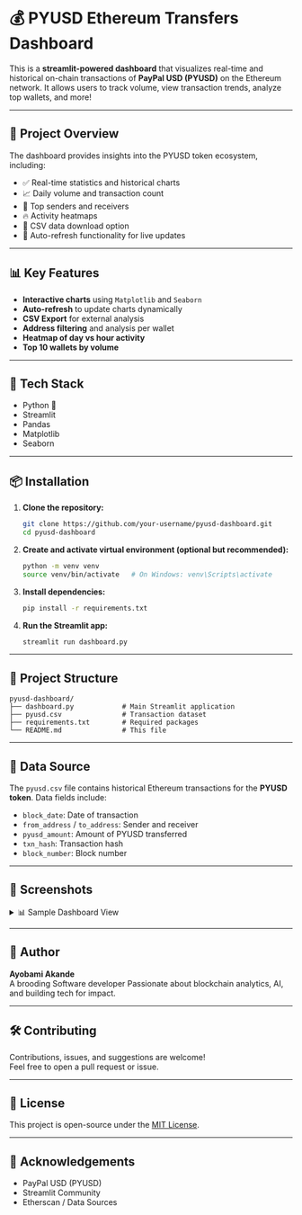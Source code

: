 
# 💰 PYUSD Ethereum Transfers Dashboard

This is a **streamlit-powered dashboard** that visualizes real-time and historical on-chain transactions of **PayPal USD (PYUSD)** on the Ethereum network. It allows users to track volume, view transaction trends, analyze top wallets, and more!

---

## 🚀 Project Overview

The dashboard provides insights into the PYUSD token ecosystem, including:

- ✅ Real-time statistics and historical charts  
- 📈 Daily volume and transaction count  
- 🏦 Top senders and receivers  
- 🔥 Activity heatmaps  
- 📂 CSV data download option  
- 🔁 Auto-refresh functionality for live updates

---

## 📊 Key Features

- **Interactive charts** using `Matplotlib` and `Seaborn`  
- **Auto-refresh** to update charts dynamically  
- **CSV Export** for external analysis  
- **Address filtering** and analysis per wallet  
- **Heatmap of day vs hour activity**  
- **Top 10 wallets by volume**

---

## 🧰 Tech Stack

- Python 🐍  
- Streamlit  
- Pandas  
- Matplotlib  
- Seaborn

---

## 📦 Installation

1. **Clone the repository:**
   ```bash
   git clone https://github.com/your-username/pyusd-dashboard.git
   cd pyusd-dashboard
   ```

2. **Create and activate virtual environment (optional but recommended):**
   ```bash
   python -m venv venv
   source venv/bin/activate   # On Windows: venv\Scripts\activate
   ```

3. **Install dependencies:**
   ```bash
   pip install -r requirements.txt
   ```

4. **Run the Streamlit app:**
   ```bash
   streamlit run dashboard.py
   ```

---

## 📁 Project Structure

```
pyusd-dashboard/
├── dashboard.py            # Main Streamlit application
├── pyusd.csv               # Transaction dataset
├── requirements.txt        # Required packages
└── README.md               # This file
```

---

## 📌 Data Source

The `pyusd.csv` file contains historical Ethereum transactions for the **PYUSD token**. Data fields include:

- `block_date`: Date of transaction  
- `from_address` / `to_address`: Sender and receiver  
- `pyusd_amount`: Amount of PYUSD transferred  
- `txn_hash`: Transaction hash  
- `block_number`: Block number  

---

## 📸 Screenshots

<details>
  <summary>📊 Sample Dashboard View</summary>

  ![Dashboard Screenshot](link-to-screenshot-if-available)

</details>

---

## 👤 Author

**Ayobami Akande**  
A brooding Software developer 
Passionate about blockchain analytics, AI, and building tech for impact.

---

## 🛠️ Contributing

Contributions, issues, and suggestions are welcome!  
Feel free to open a pull request or issue.

---

## 📄 License

This project is open-source under the [MIT License](LICENSE).

---

## 🙌 Acknowledgements

- PayPal USD (PYUSD)  
- Streamlit Community  
- Etherscan / Data Sources  
